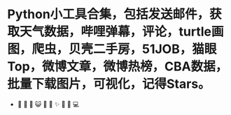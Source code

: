 
# Python小工具合集，包括发送邮件，获取天气数据，哔哩弹幕，评论，turtle画图，爬虫，贝壳二手房，51JOB，猫眼Top，微博文章，微博热榜，CBA数据，批量下载图片，可视化，记得Stars。
- 👨‍ 🏡 🌱 😺 💬 👬 ✨ 🤔 🐧 💻
